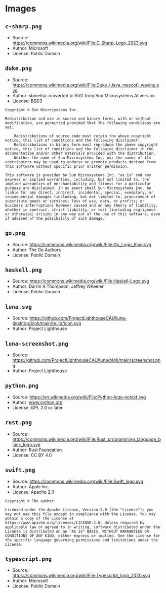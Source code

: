 # Images

## `c-sharp.png`

- Source: https://commons.wikimedia.org/wiki/File:C_Sharp_Logo_2023.svg
- Author: Microsoft
- License: Public Domain

## `duke.png`

- Source: https://commons.wikimedia.org/wiki/File:Duke_(Java_mascot)_waving.svg
- Author: sbmehta converted to SVG from Sun Microsystems AI version
- License: BSD3

```
Copyright © Sun Microsystems Inc.

Redistribution and use in source and binary forms, with or without modification, are permitted provided that the following conditions are met:

    Redistributions of source code must retain the above copyright notice, this list of conditions and the following disclaimer.
    Redistributions in binary form must reproduce the above copyright notice, this list of conditions and the following disclaimer in the documentation and/or other materials provided with the distribution.
    Neither the name of Sun Microsystems Inc. nor the names of its contributors may be used to endorse or promote products derived from this software without specific prior written permission.

This software is provided by Sun Microsystems Inc. "as is" and any express or implied warranties, including, but not limited to, the implied warranties of merchantability and fitness for a particular purpose are disclaimed. In no event shall Sun Microsystems Inc. be liable for any direct, indirect, incidental, special, exemplary, or consequential damages (including, but not limited to, procurement of substitute goods or services; loss of use, data, or profits; or business interruption) however caused and on any theory of liability, whether in contract, strict liability, or tort (including negligence or otherwise) arising in any way out of the use of this software, even if advised of the possibility of such damage.
```

## `go.png`

- Source: https://commons.wikimedia.org/wiki/File:Go_Logo_Blue.svg
- Author: The Go Authors
- License: Public Domain

## `haskell.png`

- Source: https://commons.wikimedia.org/wiki/File:Haskell-Logo.svg
- Author: Darrin A Thompson; Jeffrey Wheeler
- License: Public Domain

## `luna.svg`

- Source: https://github.com/ProjectLighthouseCAU/luna-desktop/blob/main/build/icon.svg
- Author: Project Lighthouse

## `luna-screenshot.png`

- Source: https://github.com/ProjectLighthouseCAU/luna/blob/main/screenshot.png
- Author: Project Lighthouse

## `python.png`

- Source: https://en.wikipedia.org/wiki/File:Python-logo-notext.svg
- Author: www.python.org
- License: GPL 2.0 or later

## `rust.png`

- Source: https://commons.wikimedia.org/wiki/File:Rust_programming_language_black_logo.svg
- Author: Rust Foundation
- License: CC BY 4.0

## `swift.png`

- Source: https://commons.wikimedia.org/wiki/File:Swift_logo.svg
- Author: Apple Inc.
- License: Apache 2.0

```
Copyright © The author

Licensed under the Apache License, Version 2.0 (the "License"); you may not use this file except in compliance with the License. You may obtain a copy of the License at https://www.apache.org/licenses/LICENSE-2.0. Unless required by applicable law or agreed to in writing, software distributed under the License is distributed on an "AS IS" BASIS, WITHOUT WARRANTIES OR CONDITIONS OF ANY KIND, either express or implied. See the License for the specific language governing permissions and limitations under the License. 
```

## `typescript.png`

- Source: https://commons.wikimedia.org/wiki/File:Typescript_logo_2020.svg
- Author: Microsoft
- License: Public Domain

